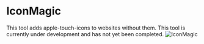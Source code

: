 # IconMagic
This tool adds apple-touch-icons to websites without them.
This tool is currently under development and has not yet been completed.
![IconMagic](https://cloud.githubusercontent.com/assets/14034891/11739648/198aa462-a041-11e5-9fe1-cd6af4a76df6.png)
